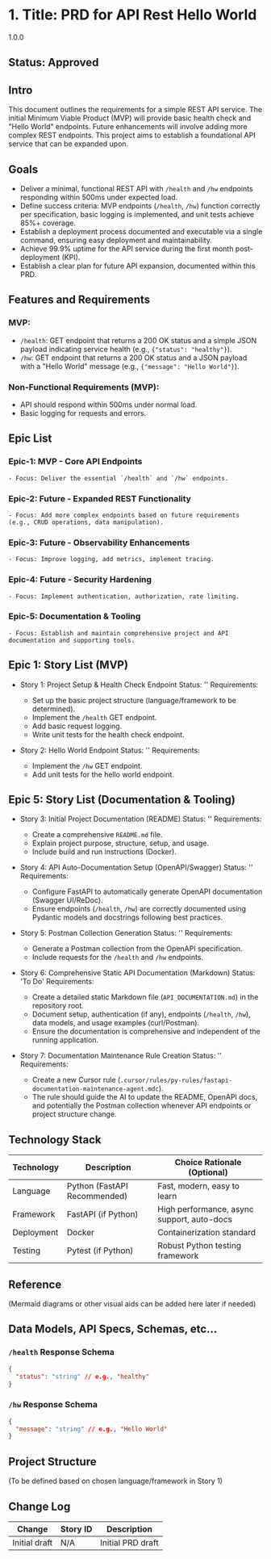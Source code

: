 # 1. Title: PRD for API Rest Hello World

<version>1.0.0</version>

## Status: Approved

## Intro

This document outlines the requirements for a simple REST API service. The initial Minimum Viable Product (MVP) will provide basic health check and "Hello World" endpoints. Future enhancements will involve adding more complex REST endpoints. This project aims to establish a foundational API service that can be expanded upon.

## Goals

- Deliver a minimal, functional REST API with `/health` and `/hw` endpoints responding within 500ms under expected load.
- Define success criteria: MVP endpoints (`/health`, `/hw`) function correctly per specification, basic logging is implemented, and unit tests achieve 85%+ coverage.
- Establish a deployment process documented and executable via a single command, ensuring easy deployment and maintainability.
- Achieve 99.9% uptime for the API service during the first month post-deployment (KPI).
- Establish a clear plan for future API expansion, documented within this PRD.

## Features and Requirements

### MVP:
- `/health`: GET endpoint that returns a 200 OK status and a simple JSON payload indicating service health (e.g., `{"status": "healthy"}`).
- `/hw`: GET endpoint that returns a 200 OK status and a JSON payload with a "Hello World" message (e.g., `{"message": "Hello World"}`).

### Non-Functional Requirements (MVP):
- API should respond within 500ms under normal load.
- Basic logging for requests and errors.

## Epic List

### Epic-1: MVP - Core API Endpoints
    - Focus: Deliver the essential `/health` and `/hw` endpoints.
### Epic-2: Future - Expanded REST Functionality
    - Focus: Add more complex endpoints based on future requirements (e.g., CRUD operations, data manipulation).
### Epic-3: Future - Observability Enhancements
    - Focus: Improve logging, add metrics, implement tracing.
### Epic-4: Future - Security Hardening
    - Focus: Implement authentication, authorization, rate limiting.
### Epic-5: Documentation & Tooling
    - Focus: Establish and maintain comprehensive project and API documentation and supporting tools.

## Epic 1: Story List (MVP)

- Story 1: Project Setup & Health Check Endpoint
  Status: ''
  Requirements:
  - Set up the basic project structure (language/framework to be determined).
  - Implement the `/health` GET endpoint.
  - Add basic request logging.
  - Write unit tests for the health check endpoint.

- Story 2: Hello World Endpoint
  Status: ''
  Requirements:
  - Implement the `/hw` GET endpoint.
  - Add unit tests for the hello world endpoint.

## Epic 5: Story List (Documentation & Tooling)

- Story 3: Initial Project Documentation (README)
  Status: ''
  Requirements:
  - Create a comprehensive `README.md` file.
  - Explain project purpose, structure, setup, and usage.
  - Include build and run instructions (Docker).

- Story 4: API Auto-Documentation Setup (OpenAPI/Swagger)
  Status: ''
  Requirements:
  - Configure FastAPI to automatically generate OpenAPI documentation (Swagger UI/ReDoc).
  - Ensure endpoints (`/health`, `/hw`) are correctly documented using Pydantic models and docstrings following best practices.

- Story 5: Postman Collection Generation
  Status: ''
  Requirements:
  - Generate a Postman collection from the OpenAPI specification.
  - Include requests for the `/health` and `/hw` endpoints.

- Story 6: Comprehensive Static API Documentation (Markdown)
  Status: 'To Do'
  Requirements:
  - Create a detailed static Markdown file (`API_DOCUMENTATION.md`) in the repository root.
  - Document setup, authentication (if any), endpoints (`/health`, `/hw`), data models, and usage examples (curl/Postman).
  - Ensure the documentation is comprehensive and independent of the running application.

- Story 7: Documentation Maintenance Rule Creation
  Status: ''
  Requirements:
  - Create a new Cursor rule (`.cursor/rules/py-rules/fastapi-documentation-maintenance-agent.mdc`).
  - The rule should guide the AI to update the README, OpenAPI docs, and potentially the Postman collection whenever API endpoints or project structure change.

## Technology Stack

| Technology | Description                     | Choice Rationale (Optional) |
|------------|---------------------------------|-----------------------------|
| Language   | Python (FastAPI Recommended)    | Fast, modern, easy to learn |
| Framework  | FastAPI (if Python)             | High performance, async support, auto-docs |
| Deployment | Docker                          | Containerization standard   |
| Testing    | Pytest (if Python)              | Robust Python testing framework |

## Reference

(Mermaid diagrams or other visual aids can be added here later if needed)

## Data Models, API Specs, Schemas, etc...

### `/health` Response Schema
```json
{
  "status": "string" // e.g., "healthy"
}
```

### `/hw` Response Schema
```json
{
  "message": "string" // e.g., "Hello World"
}
```

## Project Structure

(To be defined based on chosen language/framework in Story 1)

## Change Log

| Change        | Story ID | Description     |
|---------------|----------|-----------------|
| Initial draft | N/A      | Initial PRD draft | 